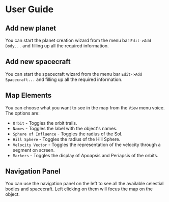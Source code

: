 # User Guide

## Add new planet
You can start the planet creation wizard from the menu bar `Edit->Add Body...` and filling up all the required information.

## Add new spacecraft
You can start the spacecraft wizard from the menu bar `Edit->Add Spacecraft...` and filling up all the required information.

## Map Elements
You can choose what you want to see in the map from the `View` menu voice. The options are:

- `Orbit` - Toggles the orbit trails.
- `Names` - Toggles the label with the object's names.
- `Sphere of Influence` - Toggles the radius of the SoI.
- `Hill Sphere` - Toggles the radius of the Hill Sphere.
- `Velocity Vector` - Toggles the representation of the velocity through a segment on screen.
- `Markers` - Toggles the display of Apoapsis and Periapsis of the orbits.

## Navigation Panel
You can use the navigation panel on the left to see all the available celestial bodies and spacecraft. Left clicking on them will focus the map on the object. 